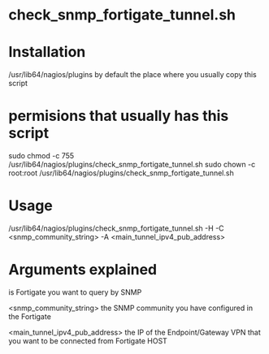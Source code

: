 ####
# check_snmp_fortigate_tunnel.sh

####
# Installation
/usr/lib64/nagios/plugins by default the place where you usually copy this script
# permisions that usually has this script
sudo chmod -c 755 /usr/lib64/nagios/plugins/check_snmp_fortigate_tunnel.sh
sudo chown -c root:root /usr/lib64/nagios/plugins/check_snmp_fortigate_tunnel.sh


####
# Usage
/usr/lib64/nagios/plugins/check_snmp_fortigate_tunnel.sh -H <hostaddress> -C <snmp_community_string> -A <main_tunnel_ipv4_pub_address>

# Arguments explained
<hostaddress> is Fortigate you want to query by SNMP

<snmp_community_string> the SNMP community you have configured in the Fortigate

<main_tunnel_ipv4_pub_address> the IP of the Endpoint/Gateway VPN that you want to be connected from Fortigate HOST

